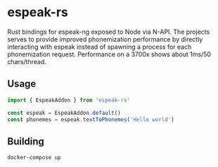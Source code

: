 # espeak-rs
Rust bindings for espeak-ng exposed to Node via N-API. The projects serves to provide improved phonemization performance by directly interacting with espeak instead of spawning a process for each phonemization request. Performance on a 3700x shows about 1ms/50 chars/thread. 

## Usage

```ts
import { EspeakAddon } from 'espeak-rs'

const espeak = EspeakAddon.default()
const phonemes = espeak.textToPhonemes('Hello world')
```

## Building

`docker-compose up`
